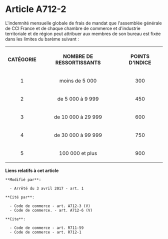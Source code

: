# Article A712-2

L'indemnité mensuelle globale de frais de mandat que l'assemblée générale de CCI France et de chaque chambre de commerce et
d'industrie territoriale et de région peut attribuer aux membres de son bureau est fixée dans les limites du barème suivant :

<table>
  <tbody>
    <tr>
      <th>

CATÉGORIE</th>
      <th>

NOMBRE DE RESSORTISSANTS</th>
      <th>

POINTS D'INDICE</th>
    </tr>
    <tr>
      <td align="center">

1</td>
      <td align="center">

moins de 5 000</td>
      <td align="center">

300</td>
    </tr>
    <tr>
      <td align="center">

2</td>
      <td align="center">

de 5 000 à 9 999</td>
      <td align="center">

450</td>
    </tr>
    <tr>
      <td align="center">

3</td>
      <td align="center">

de 10 000 à 29 999</td>
      <td align="center">

600</td>
    </tr>
    <tr>
      <td align="center">

4</td>
      <td align="center">

de 30 000 à 99 999</td>
      <td align="center">

750</td>
    </tr>
    <tr>
      <td align="center">

5</td>
      <td align="center">

100 000 et plus</td>
      <td align="center">

900</td>
    </tr>
  </tbody>
</table>

**Liens relatifs à cet article**

	**Modifié par**:

	  - Arrêté du 3 avril 2017 - art. 1

	**Cité par**:

	  - Code de commerce - art. A712-3 (V)
	  - Code de commerce. - art. A712-6 (V)

	**Cite**:

	  - Code de commerce - art. R711-59
	  - Code de commerce - art. R712-1
